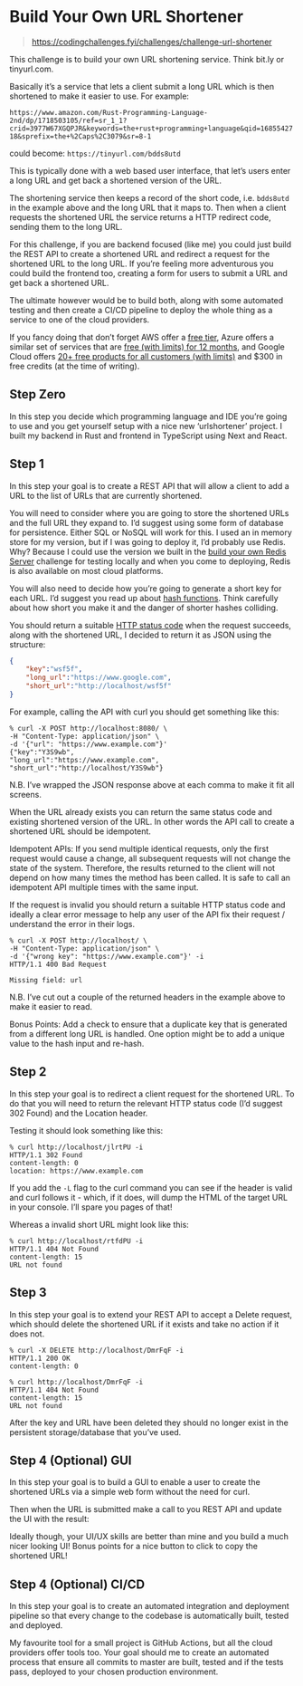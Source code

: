 # Build Your Own URL Shortener

> https://codingchallenges.fyi/challenges/challenge-url-shortener

This challenge is to build your own URL shortening service. Think bit.ly or tinyurl.com.

Basically it’s a service that lets a client submit a long URL which is then shortened to make it easier to use. For example:

`https://www.amazon.com/Rust-Programming-Language-2nd/dp/1718503105/ref=sr_1_1?crid=3977W67XGQPJR&keywords=the+rust+programming+language&qid=1685542718&sprefix=the+%2Caps%2C3079&sr=8-1`

could become: `https://tinyurl.com/bdds8utd`

This is typically done with a web based user interface, that let’s users enter a long URL and get back a shortened version of the URL.

The shortening service then keeps a record of the short code, i.e. `bdds8utd` in the example above and the long URL that it maps to.
Then when a client requests the shortened URL the service returns a HTTP redirect code, sending them to the long URL.

For this challenge, if you are backend focused (like me) you could just build the REST API to create a shortened URL and redirect a request for the shortened URL to the long URL.
If you’re feeling more adventurous you could build the frontend too, creating a form for users to submit a URL and get back a shortened URL.

The ultimate however would be to build both, along with some automated testing and then create a CI/CD pipeline to deploy the whole thing as a service to one of the cloud providers.

If you fancy doing that don’t forget AWS offer a [free tier](https://aws.amazon.com/free/),
Azure offers a similar set of services that are [free (with limits) for 12 months](https://azure.microsoft.com/en-gb/free/),
and Google Cloud offers [20+ free products for all customers (with limits)](https://cloud.google.com/free) and $300 in free credits (at the time of writing).

## Step Zero

In this step you decide which programming language and IDE you’re going to use and you get yourself setup with a nice new ‘urlshortener’ project.
I built my backend in Rust and frontend in TypeScript using Next and React.

## Step 1

In this step your goal is to create a REST API that will allow a client to add a URL to the list of URLs that are currently shortened.

You will need to consider where you are going to store the shortened URLs and the full URL they expand to.
I’d suggest using some form of database for persistence.
Either SQL or NoSQL will work for this.
I used an in memory store for my version, but if I was going to deploy it, I’d probably use Redis.
Why? Because I could use the version we built in the [build your own Redis Server](https://codingchallenges.fyi/challenges/challenge-redis) challenge for testing locally and when you come to deploying, Redis is also available on most cloud platforms.

You will also need to decide how you’re going to generate a short key for each URL.
I’d suggest you read up about [hash functions](https://en.wikipedia.org/wiki/Hash_function).
Think carefully about how short you make it and the danger of shorter hashes colliding.

You should return a suitable [HTTP status code](https://developer.mozilla.org/en-US/docs/Web/HTTP/Status) when the request succeeds, along with the shortened URL, I decided to return it as JSON using the structure:

```json
{
    "key":"wsf5f",
    "long_url":"https://www.google.com",
    "short_url":"http://localhost/wsf5f"
}
```

For example, calling the API with curl you should get something like this:

```shell
% curl -X POST http://localhost:8080/ \
-H "Content-Type: application/json" \
-d '{"url": "https://www.example.com"}'
{"key":"Y3S9wb",
"long_url":"https://www.example.com",
"short_url":"http://localhost/Y3S9wb"}
```

N.B. I’ve wrapped the JSON response above at each comma to make it fit all screens.

When the URL already exists you can return the same status code and existing shortened version of the URL. In other words the API call to create a shortened URL should be idempotent.

Idempotent APIs: If you send multiple identical requests, only the first request would cause a change, all subsequent requests will not change the state of the system. Therefore, the results returned to the client will not depend on how many times the method has been called. It is safe to call an idempotent API multiple times with the same input.

If the request is invalid you should return a suitable HTTP status code and ideally a clear error message to help any user of the API fix their request / understand the error in their logs.

```shell
% curl -X POST http://localhost/ \
-H "Content-Type: application/json" \
-d '{"wrong key": "https://www.example.com"}' -i
HTTP/1.1 400 Bad Request

Missing field: url
```

N.B. I’ve cut out a couple of the returned headers in the example above to make it easier to read.

Bonus Points: Add a check to ensure that a duplicate key that is generated from a different long URL is handled. One option might be to add a unique value to the hash input and re-hash.

## Step 2

In this step your goal is to redirect a client request for the shortened URL.
To do that you will need to return the relevant HTTP status code (I’d suggest 302 Found) and the Location header.

Testing it should look something like this:

```shell
% curl http://localhost/jlrtPU -i
HTTP/1.1 302 Found
content-length: 0
location: https://www.example.com
```

If you add the `-L` flag to the curl command you can see if the header is valid and curl follows it - which, if it does, will dump the HTML of the target URL in your console.
I’ll spare you pages of that!

Whereas a invalid short URL might look like this:

```shell
% curl http://localhost/rtfdPU -i
HTTP/1.1 404 Not Found
content-length: 15
URL not found
```

## Step 3

In this step your goal is to extend your REST API to accept a Delete request, which should delete the shortened URL if it exists and take no action if it does not.

```shell
% curl -X DELETE http://localhost/DmrFqF -i
HTTP/1.1 200 OK
content-length: 0

% curl http://localhost/DmrFqF -i
HTTP/1.1 404 Not Found
content-length: 15
URL not found
```

After the key and URL have been deleted they should no longer exist in the persistent storage/database that you’ve used.

## Step 4 (Optional) GUI

In this step your goal is to build a GUI to enable a user to create the shortened URLs via a simple web form without the need for curl.

Then when the URL is submitted make a call to you REST API and update the UI with the result:

Ideally though, your UI/UX skills are better than mine and you build a much nicer looking UI! Bonus points for a nice button to click to copy the shortened URL!

## Step 4 (Optional) CI/CD

In this step your goal is to create an automated integration and deployment pipeline so that every change to the codebase is automatically built, tested and deployed.

My favourite tool for a small project is GitHub Actions, but all the cloud providers offer tools too.
Your goal should me to create an automated process that ensure all commits to master are built, tested and if the tests pass, deployed to your chosen production environment.
